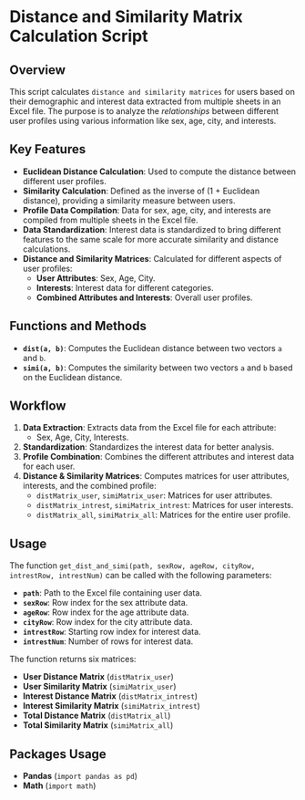 # Distance and Similarity Matrix Calculation Script

## Overview
This script calculates `distance and similarity matrices` for users based on their demographic and interest data extracted from multiple sheets in an Excel file. 
The purpose is to analyze the *relationships* between different user profiles using various information like sex, age, city, and interests.

## Key Features
- **Euclidean Distance Calculation**: Used to compute the distance between different user profiles.
- **Similarity Calculation**: Defined as the inverse of (1 + Euclidean distance), providing a similarity measure between users.
- **Profile Data Compilation**: Data for sex, age, city, and interests are compiled from multiple sheets in the Excel file.
- **Data Standardization**: Interest data is standardized to bring different features to the same scale for more accurate similarity and distance calculations.
- **Distance and Similarity Matrices**: Calculated for different aspects of user profiles:
  - **User Attributes**: Sex, Age, City.
  - **Interests**: Interest data for different categories.
  - **Combined Attributes and Interests**: Overall user profiles.

## Functions and Methods
- **`dist(a, b)`**: Computes the Euclidean distance between two vectors `a` and `b`.
- **`simi(a, b)`**: Computes the similarity between two vectors `a` and `b` based on the Euclidean distance.

## Workflow
1. **Data Extraction**: Extracts data from the Excel file for each attribute:
   - Sex, Age, City, Interests.
2. **Standardization**: Standardizes the interest data for better analysis.
3. **Profile Combination**: Combines the different attributes and interest data for each user.
4. **Distance & Similarity Matrices**: Computes matrices for user attributes, interests, and the combined profile:
   - `distMatrix_user`, `simiMatrix_user`: Matrices for user attributes.
   - `distMatrix_intrest`, `simiMatrix_intrest`: Matrices for user interests.
   - `distMatrix_all`, `simiMatrix_all`: Matrices for the entire user profile.

## Usage
The function `get_dist_and_simi(path, sexRow, ageRow, cityRow, intrestRow, intrestNum)` can be called with the following parameters:
- **`path`**: Path to the Excel file containing user data.
- **`sexRow`**: Row index for the sex attribute data.
- **`ageRow`**: Row index for the age attribute data.
- **`cityRow`**: Row index for the city attribute data.
- **`intrestRow`**: Starting row index for interest data.
- **`intrestNum`**: Number of rows for interest data.

The function returns six matrices:
- **User Distance Matrix** (`distMatrix_user`)
- **User Similarity Matrix** (`simiMatrix_user`)
- **Interest Distance Matrix** (`distMatrix_intrest`)
- **Interest Similarity Matrix** (`simiMatrix_intrest`)
- **Total Distance Matrix** (`distMatrix_all`)
- **Total Similarity Matrix** (`simiMatrix_all`)

## Packages Usage
- **Pandas** (`import pandas as pd`)
- **Math** (`import math`)
